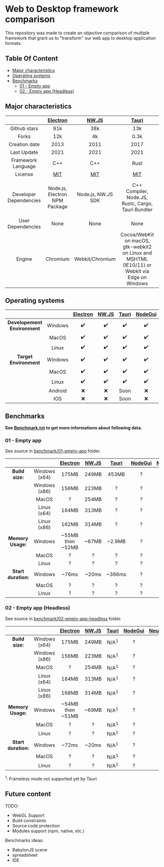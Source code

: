# Web to Desktop framework comparison

This repository was made to create an objective comparison of multiple framework that grant us to "transform" our web app to desktop application formats.

## Table Of Content
- [Major characteristics](#major-characteristics)
- [Operating systems](#operating-systems)
- [Benchmarks](#benchmarks)
  * [01 - Empty app](#01---empty-app)
  * [02 - Empty app (Headless)](#02---empty-app-headless)

## Major characteristics

| | [Electron](https://github.com/electron/electron) | [NW.JS](https://github.com/nwjs/nw.js) | [Tauri](https://github.com/tauri-apps/tauri) | [NodeGui](https://github.com/nodegui/nodegui) |  [Neutralino](https://github.com/neutralinojs/neutralinojs) |
|:---:|:---:|:---:|:---:|:---:|:---:|
| Github stars | 91k | 38k | 13k | 6k | 3k |
| Forks | 12k | 4k | 0.3k | 0.2k | 0.2k |
| Creation date | 2013 | 2011 | 2017 | 2019 | 2018 |
| Last Update | 2021 | 2021 | 2021 | 2021 | 2021 |
| Framework Language | C++ | C++ | Rust | C++ | C++ |
| License | [MIT](https://github.com/electron/electron/blob/master/LICENSE) | [MIT](https://github.com/nwjs/nw.js/blob/nw52/LICENSE) | [MIT](https://github.com/tauri-apps/tauri/blob/dev/LICENSE) | [MIT](https://github.com/nodegui/nodegui/blob/master/LICENSE) | [MIT](https://github.com/neutralinojs/neutralinojs/blob/master/LICENSE) |
| Developer Dependencies | Node.js, Electron NPM Package | Node.js, NW.JS SDK | C++ Compiler, Node.JS, Rustc, Cargo, Tauri Bundler | Cmake, make, Node.JS, NodeGUI NPM Package | C++ Compiler, Node.js, WebPack Bundler, WebkitGTK+ |
| User Dependencies | None | None | None | None | None |
| Engine | Chromium | Webkit/Chromium | Cocoa/WebKit on macOS, gtk-webkit2 on Linux and MSHTML (IE10/11) or Webkit via Edge on Windows | Qt | WebkitGTK+ |

## Operating systems

|  |  | [Electron](https://github.com/electron/electron) | [NW.JS](https://github.com/nwjs/nw.js) | [Tauri](https://github.com/tauri-apps/tauri) | [NodeGui](https://github.com/nodegui/nodegui) |  [Neutralino](https://github.com/neutralinojs/neutralinojs) |
|:---:|:---:|:---:|:---:|:---:|:---:|:---:|
| **Developement Environment** | Windows | ✔️ | ✔️ | ✔️ | ✔️ | ✔️ |
| | MacOS | ✔️ | ✔️ | ✔️ | ✔️ | ✔️ |
| | Linux | ✔️ | ✔️ | ✔️ | ✔️ | ✔️ |
| **Target Environment** | Windows | ✔️ | ✔️ | ✔️ | ✔️ | ✔️ |
| | MacOS | ✔️ | ✔️ | ✔️ | ✔️ | ✔️ |
| | Linux | ✔️ | ✔️ | ✔️ | ✔️ | ✔️ |
| | Android | ❌ | ❌ | Soon | ❌ | ❌ |
| | IOS | ❌ | ❌ | Soon | ❌ | ❌ |

## Benchmarks

**See [Benchmark.txt](https://github.com/Elanis/web-to-desktop-framework-comparison/blob/main/Benchmark.txt) to get more informations about following data.**

### 01 - Empty app

See source in [benchmark/01-empty-app](https://github.com/Elanis/web-to-desktop-framework-comparison/tree/main/benchmark/01-empty-app/) folder.

|  |  | [Electron](https://github.com/electron/electron) | [NW.JS](https://github.com/nwjs/nw.js) | [Tauri](https://github.com/tauri-apps/tauri) | [NodeGui](https://github.com/nodegui/nodegui) |  [Neutralino](https://github.com/neutralinojs/neutralinojs) |
|:---:|:---:|:---:|:---:|:---:|:---:|:---:|
| **Build size:** | Windows (x64) | 175MB | 249MB | 453MB | ? | ? |
| | Windows (x86) | 156MB | 223MB | ? | ? | ? |
| | MacOS | ? | 254MB | ? | ? | ? |
| | Linux (x64) | 184MB | 313MB | ? | ? | ? |
| | Linux (x86) | 162MB | 314MB | ? | ? | ? |
| **Memory Usage:** | Windows | ~55MB then ~52MB | ~67MB | ~2.9MB | ? | ? |
| | MacOS | ? | ? | ? | ? | ? |
| | Linux | ? | ? | ? | ? | ? |
| **Start duration:** | Windows | ~76ms | ~20ms | ~366ms | ? | ? |
| | MacOS | ? | ? | ? | ? | ? |
| | Linux | ? | ? | ? | ? | ? |

### 02 - Empty app (Headless)

See source in [benchmark/02-empty-app-headless](https://github.com/Elanis/web-to-desktop-framework-comparison/tree/main/benchmark/02-empty-app-headless) folder.

|  |  | [Electron](https://github.com/electron/electron) | [NW.JS](https://github.com/nwjs/nw.js) | [Tauri](https://github.com/tauri-apps/tauri) | [NodeGui](https://github.com/nodegui/nodegui) |  [Neutralino](https://github.com/neutralinojs/neutralinojs) |
|:---:|:---:|:---:|:---:|:---:|:---:|:---:|
| **Build size:** | Windows (x64) | 175MB | 249MB | N/A<sup>1</sup> | ? | ? |
| | Windows (x86) | 156MB | 223MB | N/A<sup>1</sup> | ? | ? |
| | MacOS | ? | 254MB | N/A<sup>1</sup> | ? | ? |
| | Linux (x64) | 184MB | 313MB | N/A<sup>1</sup> | ? | ? |
| | Linux (x86) | 168MB | 314MB | N/A<sup>1</sup> | ? | ? |
| **Memory Usage:** | Windows | ~54MB then ~51MB | ~69MB | N/A<sup>1</sup> | ? | ? |
| | MacOS | ? | ? | N/A<sup>1</sup> | ? | ? |
| | Linux | ? | ? | N/A<sup>1</sup>| ? | ? |
| **Start duration:** | Windows | ~72ms | ~20ms | N/A<sup>1</sup> | ? | ? |
| | MacOS | ? | ? | N/A<sup>1</sup> | ? | ? |
| | Linux | ? | ? | N/A<sup>1</sup> | ? | ? |

<sup>1</sup>: Frameless mode not supported yet by Tauri

## Future content

TODO:
- WebGL Support
- Build constraints
- Source code protection
- Modules support (npm, native, etc.)

Benchmarks ideas:
 - BabylonJS scene
 - spreadsheet
 - IDE